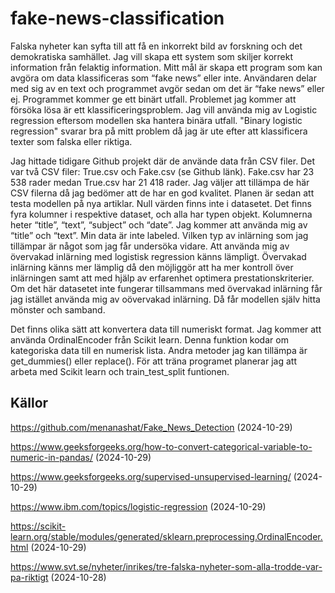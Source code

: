# fake-news-classification
Falska nyheter kan syfta till att få en inkorrekt bild av forskning och det demokratiska samhället. Jag vill skapa ett system som skiljer korrekt information från felaktig information. Mitt mål är skapa ett program som kan avgöra om data klassificeras som “fake news” eller inte. Användaren delar med sig av en text och programmet avgör sedan om det är “fake news” eller ej. Programmet kommer ge ett binärt utfall. Problemet jag kommer att försöka lösa är ett klassificeringsproblem. Jag vill använda mig av Logistic regression eftersom modellen ska hantera binära utfall. "Binary logistic regression" svarar bra på mitt problem då jag är ute efter att klassificera texter som falska eller riktiga. 

Jag hittade tidigare Github projekt där de använde data från CSV filer. Det var två CSV filer: True.csv och Fake.csv (se Github länk). Fake.csv har 23 538 rader medan True.csv har 21 418 rader. Jag väljer att tillämpa de här CSV filerna då jag bedömer att de har en god kvalitet. Planen är sedan att testa modellen på nya artiklar. Null värden finns inte i datasetet. Det finns fyra kolumner i respektive dataset, och alla har typen objekt. Kolumnerna heter “title”, “text”, “subject” och “date”. Jag kommer att använda mig av “title” och “text”. Min data är inte labeled. Vilken typ av inlärning som jag tillämpar är något som jag får undersöka vidare. Att använda mig av övervakad inlärning med logistisk regression känns lämpligt. Övervakad inlärning känns mer lämplig då den möjliggör att ha mer kontroll över inlärningen samt att med hjälp av erfarenhet optimera prestationskriterier. Om det här datasetet inte fungerar tillsammans med övervakad inlärning får jag istället använda mig av oövervakad inlärning. Då får modellen själv hitta mönster och samband.  

Det finns olika sätt att konvertera data till numeriskt format. Jag kommer att använda OrdinalEncoder från Scikit learn. Denna funktion kodar om kategoriska data till en numerisk lista. Andra metoder jag kan tillämpa är get_dummies() eller replace(). För att träna programet planerar jag att arbeta med Scikit learn och train_test_split funtionen.  

## Källor
https://github.com/menanashat/Fake_News_Detection (2024-10-29) 

https://www.geeksforgeeks.org/how-to-convert-categorical-variable-to-numeric-in-pandas/ (2024-10-29) 

https://www.geeksforgeeks.org/supervised-unsupervised-learning/ (2024-10-29) 

https://www.ibm.com/topics/logistic-regression (2024-10-29) 

https://scikit-learn.org/stable/modules/generated/sklearn.preprocessing.OrdinalEncoder.html (2024-10-29) 

https://www.svt.se/nyheter/inrikes/tre-falska-nyheter-som-alla-trodde-var-pa-riktigt (2024-10-28) 
